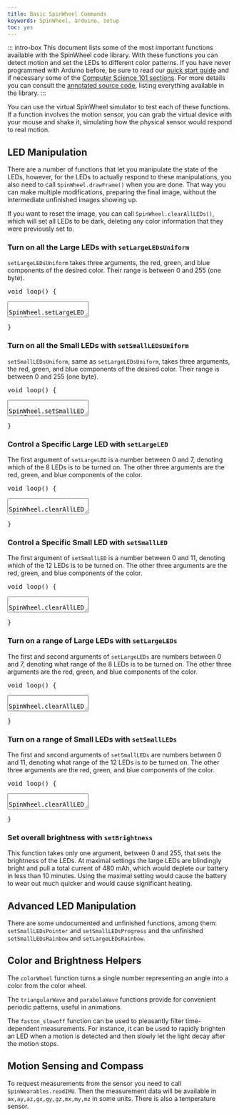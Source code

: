 ```yaml
---
title: Basic SpinWheel Commands
keywords: SpinWheel, arduino, setup
toc: yes
---
```


<link rel="stylesheet" href="/simspinwheel/simspinwheel.css">
<script src='/simspinwheel/simspinwheel.js'></script>

::: intro-box
This document lists some of the most important functions available with the SpinWheel code library.
With these functions you can detect motion and set the LEDs to different color patterns.
If you have never programmed with Arduino before, be sure to read our [quick start guide](/quickstart)
and if necessary some of the [Computer Science 101 sections](/progpatterns). 
For more details you can consult the [annotated source code](/codedoc/SpinWearables.h.html),
listing everything available in the library.
:::

You can use the virtual SpinWheel simulator to test each of these functions.
If a function involves the motion sensor,
you can grab the virtual device with your mouse and shake it,
simulating how the physical sensor would respond to real motion.

## LED Manipulation

There are a number of functions that let you manipulate the state of the LEDs,
however, for the LEDs to actually respond to these manipulations,
you also need to call `SpinWheel.drawFrame()` when you are done.
That way you can make multiple modifications, preparing the final image,
without the intermediate unfinished images showing up.

If you want to reset the image, you can call `SpinWheel.clearAllLEDs()`,
which will set all LEDs to be dark,
deleting any color information that they were previously set to.

### Turn on all the Large LEDs with `setLargeLEDsUniform`

`setLargeLEDsUniform` takes three arguments, the red, green, and blue components of the desired color.
Their range is between 0 and 255 (one byte).

<div class="ssw-codecontent" markdown=0>
<pre class="ssw-codeblock">
void loop() {
</pre>
<textarea class="ssw-codeblock">
  SpinWheel.setLargeLEDsUniform(255, 0, 155);
  SpinWheel.drawFrame();
</textarea>
<pre class="ssw-codeblock">
}
</pre>
</div>

### Turn on all the Small LEDs with `setSmallLEDsUniform`

`setSmallLEDsUniform`, same as `setLargeLEDsUniform`, takes three arguments, the red, green, and blue components of the desired color.
Their range is between 0 and 255 (one byte).

<div class="ssw-codecontent" markdown=0>
<pre class="ssw-codeblock">
void loop() {
</pre>
<textarea class="ssw-codeblock">
  SpinWheel.setSmallLEDsUniform(255, 255, 0);
  SpinWheel.drawFrame();
</textarea>
<pre class="ssw-codeblock">
}
</pre>
</div>

### Control a Specific Large LED with `setLargeLED`

The first argument of `setLargeLED` is a number between 0 and 7, denoting which of the 8 LEDs is to be turned on. The other three arguments are the red, green, and blue components of the color.

<div class="ssw-codecontent" markdown=0>
<pre class="ssw-codeblock">
void loop() {
</pre>
<textarea class="ssw-codeblock">
  SpinWheel.clearAllLEDs();
  SpinWheel.setLargeLED(4, 255, 155, 0);
  SpinWheel.drawFrame();
</textarea>
<pre class="ssw-codeblock">
}
</pre>
</div>

### Control a Specific Small LED with `setSmallLED`

The first argument of `setSmallLED` is a number between 0 and 11, denoting which of the 12 LEDs is to be turned on. The other three arguments are the red, green, and blue components of the color.

<div class="ssw-codecontent" markdown=0>
<pre class="ssw-codeblock">
void loop() {
</pre>
<textarea class="ssw-codeblock">
  SpinWheel.clearAllLEDs();
  SpinWheel.setSmallLED(4, 155, 255, 0);
  SpinWheel.drawFrame();
</textarea>
<pre class="ssw-codeblock">
}
</pre>
</div>

### Turn on a range of Large LEDs with `setLargeLEDs`

The first and second arguments of `setLargeLEDs` are numbers between 0 and 7, denoting what range of the 8 LEDs is to be turned on. The other three arguments are the red, green, and blue components of the color.

<div class="ssw-codecontent" markdown=0>
<pre class="ssw-codeblock">
void loop() {
</pre>
<textarea class="ssw-codeblock">
  SpinWheel.clearAllLEDs();
  SpinWheel.setLargeLEDs(0, 3, 255, 0, 255);
  SpinWheel.drawFrame();
</textarea>
<pre class="ssw-codeblock">
}
</pre>
</div>

### Turn on a range of Small LEDs with `setSmallLEDs`

The first and second arguments of `setSmallLEDs` are numbers between 0 and 11, denoting what range of the 12 LEDs is to be turned on. The other three arguments are the red, green, and blue components of the color.

<div class="ssw-codecontent" markdown=0>
<pre class="ssw-codeblock">
void loop() {
</pre>
<textarea class="ssw-codeblock">
  SpinWheel.clearAllLEDs();
  SpinWheel.setSmallLEDs(2, 7, 255, 255, 0);
  SpinWheel.drawFrame();
</textarea>
<pre class="ssw-codeblock">
}
</pre>
</div>

### Set overall brightness with `setBrightness`

This function takes only one argument, between 0 and 255, that sets the brightness of the LEDs.
At maximal settings the large LEDs are blindingly bright and pull a total current of 480 mAh,
which would deplete our battery in less than 10 minutes.
Using the maximal setting would cause the battery to wear out much quicker and would cause significant heating.

## Advanced LED Manipulation

<!--TODO: expand this section and implement as necessary-->

There are some undocumented and unfinished functions, among them: `setSmallLEDsPointer` and `setSmallLEDsProgress` and the unfinished `setSmallLEDsRainbow` and `setLargeLEDsRainbow`.

## Color and Brightness Helpers

<!--TODO: expand this section and implement as necessary-->

The `colorWheel` function turns a single number representing an angle into a color from the color wheel.

The `triangularWave` and `parabolaWave` functions provide for convenient periodic patterns, useful in animations.

The `faston_slowoff` function can be used to pleasantly filter time-dependent measurements. For instance, it can be used to rapidly brighten an LED when a motion is detected and then slowly let the light decay after the motion stops.

## Motion Sensing and Compass

<!--TODO: expand this section and implement as necessary-->

To request measurements from the sensor you need to call `SpinWearables.readIMU`. Then the measurement data will be available in `ax,ay,az,gx,gy,gz,mx,my,mz` in some units. There is also a temperature sensor.
